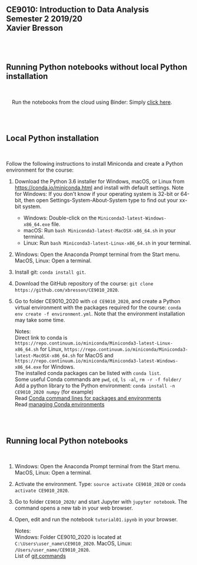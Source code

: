 

## CE9010: Introduction to Data Analysis <br> Semester 2 2019/20 <br> Xavier Bresson
   

<br>
<br>

## Running Python notebooks without local Python installation
<br>

&nbsp;&nbsp;&nbsp; Run the notebooks from the cloud using Binder: Simply [click here].

[Click here]: https://mybinder.org/v2/gh/xbresson/CE9010_2020/master





<br>
<br>

## Local Python installation
<br>

Follow the following instructions to install Miniconda and create a Python environment for the course:

1. Download the Python 3.6 installer for Windows, macOS, or Linux from <https://conda.io/miniconda.html> and install with default settings. Note for Windows: If you don't know if your operating system is 32-bit or 64-bit, then open Settings-System-About-System type to find out your xx-bit system.
   * Windows: Double-click on the `Miniconda3-latest-Windows-x86_64.exe` file. 
   * macOS: Run `bash Miniconda3-latest-MacOSX-x86_64.sh` in your terminal.
   * Linux: Run `bash Miniconda3-latest-Linux-x86_64.sh` in your terminal.
1. Windows: Open the Anaconda Prompt terminal from the Start menu. MacOS, Linux: Open a terminal.
1. Install git: `conda install git`.
1. Download the GitHub repository of the course: `git clone https://github.com/xbresson/CE9010_2020`.
1. Go to folder CE9010_2020 with `cd CE9010_2020`, and create a Python virtual environment with the packages required for the course: `conda env create -f environment.yml`. Note that the environment installation may take some time.  



   Notes: <br>
      Direct link to conda is `https://repo.continuum.io/miniconda/Miniconda3-latest-Linux-x86_64.sh` for Linux, `https://repo.continuum.io/miniconda/Miniconda3-latest-MacOSX-x86_64.sh` for MacOS and `https://repo.continuum.io/miniconda/Miniconda3-latest-Windows-x86_64.exe` for Windows. <br>
      The installed conda packages can be listed with `conda list`.<br>
      Some useful Conda commands are `pwd`, `cd`, `ls -al`, `rm -r -f folder/`<br>
      Add a python library to the Python environment: `conda install -n CE9010_2020 numpy` (for example)<br>
      Read [Conda command lines for packages and environments]<br>
      Read [managing Conda environments]

[managing Conda environments]: conda/conda_environments.pdf

[Conda command lines for packages and environments]: conda/conda_cheatsheet.pdf





<br> 
<br> 

## Running local Python notebooks 
<br>


1. Windows: Open the Anaconda Prompt terminal from the Start menu. MacOS, Linux: Open a terminal.
1. Activate the environment. Type: `source activate CE9010_2020` or `conda activate CE9010_2020`.
1. Go to folder `CE9010_2020/` and start Jupyter with `jupyter notebook`. The command opens a new tab in your web browser.
1. Open, edit and run the notebook `tutorial01.ipynb` in your browser.



	Notes: <br> 
      Windows: Folder CE9010_2020 is located at `C:\Users\user_name\CE9010_2020`. MacOS, Linux: `/Users/user_name/CE9010_2020`.<br>
      List of [git commands]<br>

[git commands]: git/git_commands.pdf









[git]: https://git-scm.com
[python]: https://www.python.org
[scipy]: https://www.scipy.org
[anaconda]: https://anaconda.org
[miniconda]: https://conda.io/miniconda.html
[conda]: https://conda.io
[conda-forge]: https://conda-forge.org


<br>
<br>
<br>
<br>
<br>
<br>




